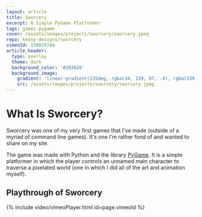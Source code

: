 ```yaml
---
layout: article
title: Sworcery
excerpt: A Simple PyGame Platformer
tags: games pygame
cover: /assets/images/projects/sworcery/sworcery.jpeg
repo: kenny-designs/sworcery
vimeoId: 150029744
article_header:
  type: overlay
  theme: dark
  background_color: '#203028'
  background_image:
    gradient: 'linear-gradient(135deg, rgba(34, 139, 87, .4), rgba(139, 34, 139, .4))'
    src: /assets/images/projects/sworcery/sworcery.jpeg
---
```


# What Is Sworcery?
Sworcery was one of my very first games that I've made (outside of a myriad of command line games). It's one I'm rather fond of and wanted to share on my site.

The game was made with Python and the library [PyGame](https://www.pygame.org/news). It is a simple platformer in which the player controls an unnamed main character to traverse a pixelated world (one in which I did all of the art and animation myself).

## Playthrough of Sworcery
{% include video/vimeoPlayer.html id=page.vimeoId %}